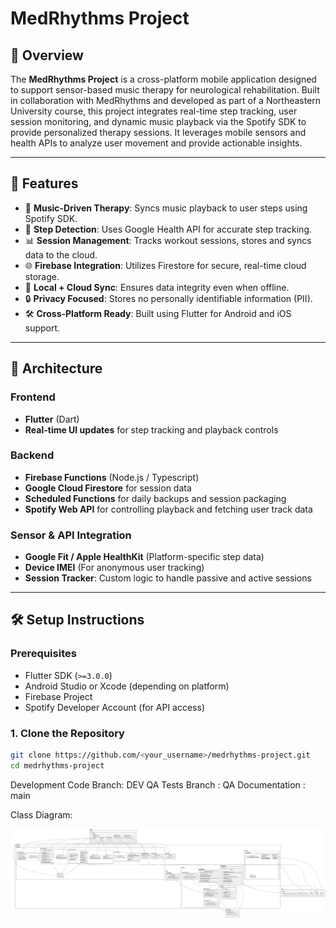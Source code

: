 # MedRhythms Project

## 🧠 Overview

The **MedRhythms Project** is a cross-platform mobile application designed to support sensor-based music therapy for neurological rehabilitation. Built in collaboration with MedRhythms and developed as part of a Northeastern University course, this project integrates real-time step tracking, user session monitoring, and dynamic music playback via the Spotify SDK to provide personalized therapy sessions. It leverages mobile sensors and health APIs to analyze user movement and provide actionable insights.

---

## 🚀 Features

- 🎵 **Music-Driven Therapy**: Syncs music playback to user steps using Spotify SDK.
- 🦶 **Step Detection**: Uses Google Health API for accurate step tracking.
- 📊 **Session Management**: Tracks workout sessions, stores and syncs data to the cloud.
- 🌐 **Firebase Integration**: Utilizes Firestore for secure, real-time cloud storage.
- 💾 **Local + Cloud Sync**: Ensures data integrity even when offline.
- 🔒 **Privacy Focused**: Stores no personally identifiable information (PII).
- 🛠️ **Cross-Platform Ready**: Built using Flutter for Android and iOS support.

---

## 🧱 Architecture

### Frontend
- **Flutter** (Dart)
- **Real-time UI updates** for step tracking and playback controls

### Backend
- **Firebase Functions** (Node.js / Typescript)
- **Google Cloud Firestore** for session data
- **Scheduled Functions** for daily backups and session packaging
- **Spotify Web API** for controlling playback and fetching user track data

### Sensor & API Integration
- **Google Fit / Apple HealthKit** (Platform-specific step data)
- **Device IMEI** (For anonymous user tracking)
- **Session Tracker**: Custom logic to handle passive and active sessions

---

## 🛠️ Setup Instructions

### Prerequisites
- Flutter SDK (`>=3.0.0`)
- Android Studio or Xcode (depending on platform)
- Firebase Project
- Spotify Developer Account (for API access)

### 1. Clone the Repository
```bash
git clone https://github.com/<your_username>/medrhythms-project.git
cd medrhythms-project
```

Development Code Branch: DEV
QA Tests Branch : QA
Documentation : main


Class Diagram:

![Class Diagram](https://github.com/Srinivas142000/DT-MedRhythm/blob/classdiagram/medrhythms_dcdg.svg?raw=true)
